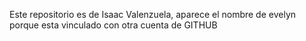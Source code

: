 Este repositorio es de Isaac Valenzuela, aparece el nombre de evelyn porque esta vinculado con otra cuenta de GITHUB
